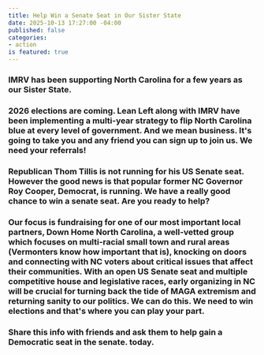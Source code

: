 ```yaml
---
title: Help Win a Senate Seat in Our Sister State
date: 2025-10-13 17:27:00 -04:00
published: false
categories:
- action
is featured: true
---
```


### IMRV has been supporting North Carolina for a few years as our Sister State. 

### 2026 elections are coming. Lean Left along with IMRV have been implementing a multi-year strategy to flip North Carolina blue at every level of government. And we mean business. It's going to take you and any friend you can sign up to join us. We need your referrals!

### Republican Thom Tillis is not running for his US Senate seat.  However the good news is that popular former NC Governor Roy Cooper, Democrat, is running. We have a really good chance to win a senate seat. Are you ready to help?

### Our focus is fundraising for one of our most important local partners, Down Home North Carolina, a well-vetted group which focuses on multi-racial small town and rural areas (Vermonters know how important that is), knocking on doors and connecting with NC voters about critical issues that affect their communities. With an open US Senate seat and multiple competitive house and legislative races, early organizing in NC will be crucial for turning back the tide of MAGA extremism and returning sanity to our politics.  We can do this. We need to win elections and that's where you can play your part. 

### Share this info with friends and ask them to help gain a Democratic seat in the senate.  today. 